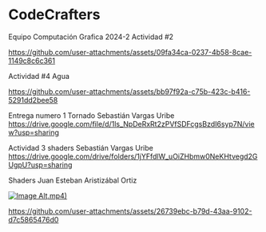 # CodeCrafters
 Equipo Computación Grafica 2024-2
Actividad #2

https://github.com/user-attachments/assets/09fa34ca-0237-4b58-8cae-1149c8c6c361

Actividad #4 Agua

https://github.com/user-attachments/assets/bb97f92a-c75b-423c-b416-5291dd2bee58

Entrega numero 1 Tornado
Sebastián Vargas Uribe 
https://drive.google.com/file/d/1ls_NpDeRxRt2zPVfSDFcgsBzdI6syp7N/view?usp=sharing


Actividad 3 shaders
Sebastián Vargas Uribe 
https://drive.google.com/drive/folders/1jYFfdlW_uOiZHbmw0NeKHtvegd2GUgpU?usp=sharing


Shaders Juan Esteban Aristizábal Ortiz

[![Image Alt](MatCap).mp4)](https://github.com/user-attachments/assets/7aa355ae-8179-4580-9e3a-ddfdb0955469)


https://github.com/user-attachments/assets/26739ebc-b79d-43aa-9102-d7c5865476d0


